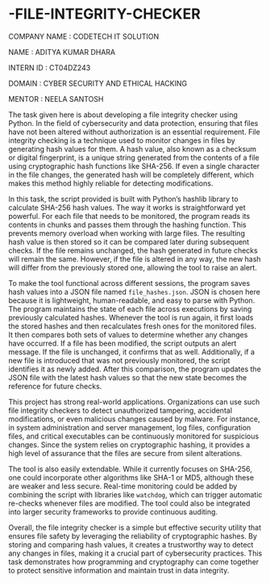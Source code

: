# -FILE-INTEGRITY-CHECKER

COMPANY NAME : CODETECH IT SOLUTION

NAME : ADITYA KUMAR DHARA

INTERN ID : CT04DZ243

DOMAIN : CYBER SECURITY AND ETHICAL  HACKING

MENTOR : NEELA SANTOSH

The task given here is about developing a file integrity checker using Python. In the field of cybersecurity and data protection, ensuring that files have not been altered without authorization is an essential requirement. File integrity checking is a technique used to monitor changes in files by generating hash values for them. A hash value, also known as a checksum or digital fingerprint, is a unique string generated from the contents of a file using cryptographic hash functions like SHA-256. If even a single character in the file changes, the generated hash will be completely different, which makes this method highly reliable for detecting modifications.

In this task, the script provided is built with Python’s hashlib library to calculate SHA-256 hash values. The way it works is straightforward yet powerful. For each file that needs to be monitored, the program reads its contents in chunks and passes them through the hashing function. This prevents memory overload when working with large files. The resulting hash value is then stored so it can be compared later during subsequent checks. If the file remains unchanged, the hash generated in future checks will remain the same. However, if the file is altered in any way, the new hash will differ from the previously stored one, allowing the tool to raise an alert.

To make the tool functional across different sessions, the program saves hash values into a JSON file named `file_hashes.json`. JSON is chosen here because it is lightweight, human-readable, and easy to parse with Python. The program maintains the state of each file across executions by saving previously calculated hashes. Whenever the tool is run again, it first loads the stored hashes and then recalculates fresh ones for the monitored files. It then compares both sets of values to determine whether any changes have occurred. If a file has been modified, the script outputs an alert message. If the file is unchanged, it confirms that as well. Additionally, if a new file is introduced that was not previously monitored, the script identifies it as newly added. After this comparison, the program updates the JSON file with the latest hash values so that the new state becomes the reference for future checks.

This project has strong real-world applications. Organizations can use such file integrity checkers to detect unauthorized tampering, accidental modifications, or even malicious changes caused by malware. For instance, in system administration and server management, log files, configuration files, and critical executables can be continuously monitored for suspicious changes. Since the system relies on cryptographic hashing, it provides a high level of assurance that the files are secure from silent alterations.

The tool is also easily extendable. While it currently focuses on SHA-256, one could incorporate other algorithms like SHA-1 or MD5, although these are weaker and less secure. Real-time monitoring could be added by combining the script with libraries like `watchdog`, which can trigger automatic re-checks whenever files are modified. The tool could also be integrated into larger security frameworks to provide continuous auditing.

Overall, the file integrity checker is a simple but effective security utility that ensures file safety by leveraging the reliability of cryptographic hashes. By storing and comparing hash values, it creates a trustworthy way to detect any changes in files, making it a crucial part of cybersecurity practices. This task demonstrates how programming and cryptography can come together to protect sensitive information and maintain trust in data integrity.

